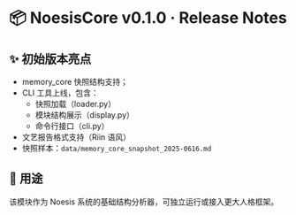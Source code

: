 # 📦 NoesisCore v0.1.0 · Release Notes

## ✨ 初始版本亮点

- memory_core 快照结构支持；
- CLI 工具上线，包含：
  - 快照加载（loader.py）
  - 模块结构展示（display.py）
  - 命令行接口（cli.py）
- 文艺报告格式支持（Riin 语风）
- 快照样本：`data/memory_core_snapshot_2025-0616.md`

## 🧠 用途

该模块作为 Noesis 系统的基础结构分析器，可独立运行或接入更大人格框架。
